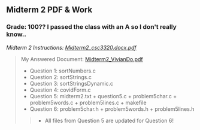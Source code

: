 ## Midterm 2 PDF & Work

### Grade: 100?? I passed the class with an A so I don't really know..

*Midterm 2 Instructions: [Midterm2_csc3320.docx.pdf](https://github.com/odnaiviv/CSC3320/blob/main/Midterms/Midterm%202/Midterm2_csc3320.docx.pdf)*

>My Answered Document: [Midterm2_VivianDo.pdf](https://github.com/odnaiviv/CSC3320/blob/main/Midterms/Midterm%202/Midterm2_VivianDo.pdf)
>* Question 1: sortNumbers.c 
>* Question 2: sortStrings.c
>* Question 3: sortStringsDynamic.c
>* Question 4: covidForm.c
>* Question 5: midterm2.txt + question5.c + problem5char.c + problem5words.c + problem5lines.c + makefile
>* Question 6: problem5char.h + problem5words.h + problem5lines.h
>>* All files from Question 5 are updated for Question 6!
